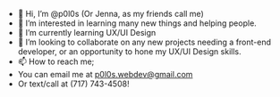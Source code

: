 - 👋 Hi, I’m @p0l0s (Or Jenna, as my friends call me)
- 👀 I’m interested in learning many new things and helping people.
- 🌱 I’m currently learning UX/UI Design
- 💞️ I’m looking to collaborate on any new projects needing a front-end developer, or an opportunity to hone my UX/UI Design skills.
- 📫 How to reach me;
- You can email me at p0l0s.webdev@gmail.com
- Or text/call at (717) 743-4508!

<!---
p0l0s/p0l0s is a ✨ special ✨ repository because its `README.md` (this file) appears on your GitHub profile.
You can click the Preview link to take a look at your changes.
--->
